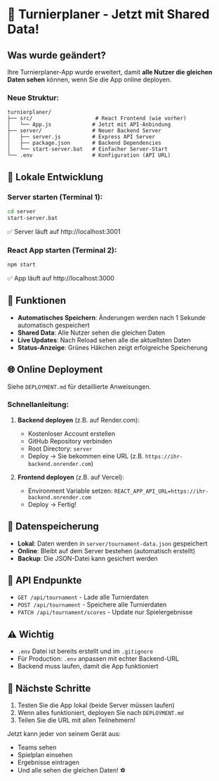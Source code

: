 # 🎉 Turnierplaner - Jetzt mit Shared Data!

## Was wurde geändert?

Ihre Turnierplaner-App wurde erweitert, damit **alle Nutzer die gleichen Daten sehen** können, wenn Sie die App online deployen.

### Neue Struktur:

```
turnierplaner/
├── src/                    # React Frontend (wie vorher)
│   └── App.js             # Jetzt mit API-Anbindung
├── server/                # Neuer Backend Server
│   ├── server.js          # Express API Server
│   ├── package.json       # Backend Dependencies
│   └── start-server.bat   # Einfacher Server-Start
└── .env                   # Konfiguration (API URL)
```

## 🚀 Lokale Entwicklung

### Server starten (Terminal 1):
```bash
cd server
start-server.bat
```
✅ Server läuft auf http://localhost:3001

### React App starten (Terminal 2):
```bash
npm start
```
✅ App läuft auf http://localhost:3000

## 📱 Funktionen

- **Automatisches Speichern**: Änderungen werden nach 1 Sekunde automatisch gespeichert
- **Shared Data**: Alle Nutzer sehen die gleichen Daten
- **Live Updates**: Nach Reload sehen alle die aktuellsten Daten
- **Status-Anzeige**: Grünes Häkchen zeigt erfolgreiche Speicherung

## 🌐 Online Deployment

Siehe `DEPLOYMENT.md` für detaillierte Anweisungen.

### Schnellanleitung:

1. **Backend deployen** (z.B. auf Render.com):
   - Kostenloser Account erstellen
   - GitHub Repository verbinden
   - Root Directory: `server`
   - Deploy → Sie bekommen eine URL (z.B. `https://ihr-backend.onrender.com`)

2. **Frontend deployen** (z.B. auf Vercel):
   - Environment Variable setzen: `REACT_APP_API_URL=https://ihr-backend.onrender.com`
   - Deploy → Fertig!

## 💾 Datenspeicherung

- **Lokal**: Daten werden in `server/tournament-data.json` gespeichert
- **Online**: Bleibt auf dem Server bestehen (automatisch erstellt)
- **Backup**: Die JSON-Datei kann gesichert werden

## 🔧 API Endpunkte

- `GET /api/tournament` - Lade alle Turnierdaten
- `POST /api/tournament` - Speichere alle Turnierdaten
- `PATCH /api/tournament/scores` - Update nur Spielergebnisse

## ⚠️ Wichtig

- `.env` Datei ist bereits erstellt und im `.gitignore`
- Für Production: `.env` anpassen mit echter Backend-URL
- Backend muss laufen, damit die App funktioniert

## 🎯 Nächste Schritte

1. Testen Sie die App lokal (beide Server müssen laufen)
2. Wenn alles funktioniert, deployen Sie nach `DEPLOYMENT.md`
3. Teilen Sie die URL mit allen Teilnehmern!

Jetzt kann jeder von seinem Gerät aus:
- Teams sehen
- Spielplan einsehen
- Ergebnisse eintragen
- Und alle sehen die gleichen Daten! ⚽
